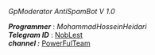 *GpModerator AntiSpamBot V 1.0*

***Programmer*** : _MohammadHosseinHeidari_<br>
***Telegram ID*** : [NobLest](http://telegram.me/OneDeveloper)<br>
***channel :*** [PowerFulTeam](https://telegram.me/PowerFulTM)
